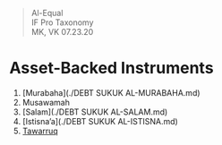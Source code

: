 > Al-Equal  
> IF Pro Taxonomy  
> MK, VK 07.23.20

# Asset-Backed Instruments

1. [Murabaha](./DEBT SUKUK AL-MURABAHA.md) 
2. Musawamah
3. [Salam](./DEBT SUKUK AL-SALAM.md)
4. [Istisna’a](./DEBT SUKUK AL-ISTISNA.md)
5. [Tawarruq](Glossary/TAWARRUQ.md)

